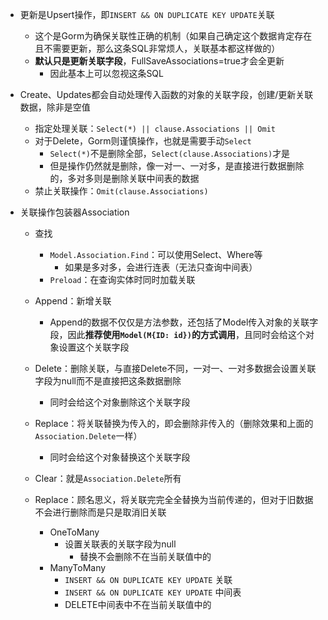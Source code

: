 
- 更新是Upsert操作，即`INSERT && ON DUPLICATE KEY UPDATE`关联 
	- 这个是Gorm为确保关联性正确的机制（如果自己确定这个数据肯定存在且不需要更新，那么这条SQL非常烦人，关联基本都这样做的）
	- **默认只是更新关联字段**，FullSaveAssociations=true才会全更新
		- 因此基本上可以忽视这条SQL



- Create、Updates都会自动处理传入函数的对象的关联字段，创建/更新关联数据，除非是空值
	- 指定处理关联：`Select(*) || clause.Associations || Omit` 
	- 对于Delete，Gorm则谨慎操作，也就是需要手动`Select`
		- `Select(*)`不是删除全部，`Select(clause.Associations)`才是
		- 但是操作仍然就是删除，像一对一、一对多，是直接进行数据删除的，多对多则是删除关联中间表的数据
	- 禁止关联操作：`Omit(clause.Associations)`


- 关联操作包装器Association
	- 查找
		- `Model.Association.Find`：可以使用Select、Where等
			- 如果是多对多，会进行连表（无法只查询中间表）
		- `Preload`：在查询实体时同时加载关联
	- Append：新增关联
		- Append的数据不仅仅是方法参数，还包括了Model传入对象的关联字段，因此**推荐使用`Model(M{ID: id})`的方式调用**，且同时会给这个对象设置这个关联字段
	- Delete：删除关联，与直接Delete不同，一对一、一对多数据会设置关联字段为null而不是直接把这条数据删除
		- 同时会给这个对象删除这个关联字段
	- Replace：将关联替换为传入的，即会删除非传入的（删除效果和上面的`Association.Delete`一样）
		- 同时会给这个对象替换这个关联字段
	- Clear：就是`Association.Delete`所有


	- Replace：顾名思义，将关联完完全全替换为当前传递的，但对于旧数据不会进行删除而是只是取消旧关联
		- OneToMany
			- 设置关联表的关联字段为null
				- 替换不会删除不在当前关联值中的
		- ManyToMany
			- `INSERT && ON DUPLICATE KEY UPDATE` 关联 
			- `INSERT && ON DUPLICATE KEY UPDATE` 中间表
			- DELETE中间表中不在当前关联值中的